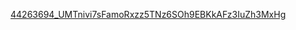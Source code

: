 [44263694_UMTnivi7sFamoRxzz5TNz6SOh9EBKkAFz3IuZh3MxHg](https://user-images.githubusercontent.com/86493242/203385300-3b690844-6317-4398-aef3-b1ad00adf135.jpg)
